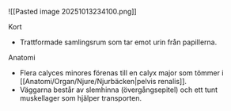 ![[Pasted image 20251013234100.png]]

Kort
- Trattformade samlingsrum som tar emot urin från papillerna.

Anatomi
- Flera calyces minores förenas till en calyx major som tömmer i [[Anatomi/Organ/Njure/Njurbäcken|pelvis renalis]].
- Väggarna består av slemhinna (övergångsepitel) och ett tunt muskellager som hjälper transporten.
